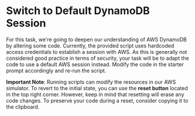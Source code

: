 # Switch to Default DynamoDB Session

For this task, we're going to deepen our understanding of AWS DynamoDB by altering some code. Currently, the provided script uses hardcoded access credentials to establish a session with AWS. As this is generally not considered good practice in terms of security, your task will be to adapt the code to use a default AWS session instead. Modify the code in the starter prompt accordingly and re-run the script.

**Important Note**: Running scripts can modify the resources in our AWS simulator. To revert to the initial state, you can use the **reset button** located in the top right corner. However, keep in mind that resetting will erase any code changes. To preserve your code during a reset, consider copying it to the clipboard.